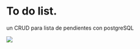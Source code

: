 # To do list.
un CRUD para lista de pendientes con postgreSQL



![](https://img.shields.io/badge/Language-Python-green)
